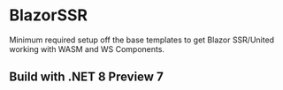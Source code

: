 # BlazorSSR
Minimum required setup off the base templates to get Blazor SSR/United working with WASM and WS Components.

## Build with .NET 8 Preview 7
